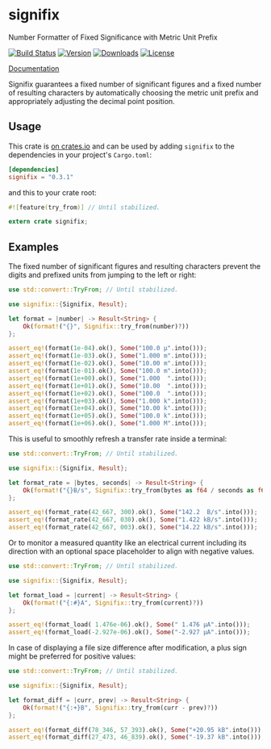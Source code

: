 # signifix

Number Formatter of Fixed Significance with Metric Unit Prefix

[![Build Status](https://travis-ci.org/qu1x/signifix.svg?branch=master)](https://travis-ci.org/qu1x/signifix)
[![Version](https://img.shields.io/crates/v/signifix.svg)](https://crates.io/crates/signifix)
[![Downloads](https://img.shields.io/crates/d/signifix.svg)](https://crates.io/crates/signifix)
[![License](https://img.shields.io/crates/l/signifix.svg)](https://www.gnu.org/licenses/lgpl-3.0.en.html)

[Documentation](https://docs.rs/signifix/0.3.1/signifix/)

Signifix guarantees a fixed number of significant figures and a fixed number
of resulting characters by automatically choosing the metric unit prefix and
appropriately adjusting the decimal point position.

## Usage

This crate is [on crates.io](https://crates.io/crates/signifix) and can be
used by adding `signifix` to the dependencies in your project's
`Cargo.toml`:

```toml
[dependencies]
signifix = "0.3.1"
```

and this to your crate root:

```rust
#![feature(try_from)] // Until stabilized.

extern crate signifix;
```

## Examples

The fixed number of significant figures and resulting characters prevent the
digits and prefixed units from jumping to the left or right:

```rust
use std::convert::TryFrom; // Until stabilized.

use signifix::{Signifix, Result};

let format = |number| -> Result<String> {
	Ok(format!("{}", Signifix::try_from(number)?))
};

assert_eq!(format(1e-04).ok(), Some("100.0 µ".into()));
assert_eq!(format(1e-03).ok(), Some("1.000 m".into()));
assert_eq!(format(1e-02).ok(), Some("10.00 m".into()));
assert_eq!(format(1e-01).ok(), Some("100.0 m".into()));
assert_eq!(format(1e+00).ok(), Some("1.000  ".into()));
assert_eq!(format(1e+01).ok(), Some("10.00  ".into()));
assert_eq!(format(1e+02).ok(), Some("100.0  ".into()));
assert_eq!(format(1e+03).ok(), Some("1.000 k".into()));
assert_eq!(format(1e+04).ok(), Some("10.00 k".into()));
assert_eq!(format(1e+05).ok(), Some("100.0 k".into()));
assert_eq!(format(1e+06).ok(), Some("1.000 M".into()));
```

This is useful to smoothly refresh a transfer rate inside a terminal:

```rust
use std::convert::TryFrom; // Until stabilized.

use signifix::{Signifix, Result};

let format_rate = |bytes, seconds| -> Result<String> {
	Ok(format!("{}B/s", Signifix::try_from(bytes as f64 / seconds as f64)?))
};

assert_eq!(format_rate(42_667, 300).ok(), Some("142.2  B/s".into()));
assert_eq!(format_rate(42_667, 030).ok(), Some("1.422 kB/s".into()));
assert_eq!(format_rate(42_667, 003).ok(), Some("14.22 kB/s".into()));
```

Or to monitor a measured quantity like an electrical current including its
direction with an optional space placeholder to align with negative values.

```rust
use std::convert::TryFrom; // Until stabilized.

use signifix::{Signifix, Result};

let format_load = |current| -> Result<String> {
	Ok(format!("{:#}A", Signifix::try_from(current)?))
};

assert_eq!(format_load( 1.476e-06).ok(), Some(" 1.476 µA".into()));
assert_eq!(format_load(-2.927e-06).ok(), Some("-2.927 µA".into()));
```

In case of displaying a file size difference after modification, a plus sign
might be preferred for positive values:

```rust
use std::convert::TryFrom; // Until stabilized.

use signifix::{Signifix, Result};

let format_diff = |curr, prev| -> Result<String> {
	Ok(format!("{:+}B", Signifix::try_from(curr - prev)?))
};

assert_eq!(format_diff(78_346, 57_393).ok(), Some("+20.95 kB".into()));
assert_eq!(format_diff(27_473, 46_839).ok(), Some("-19.37 kB".into()));
```
